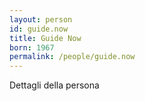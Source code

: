 ```yaml
---
layout: person
id: guide.now
title: Guide Now
born: 1967
permalink: /people/guide.now
---
```


Dettagli della persona 